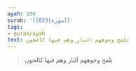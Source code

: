 ```yaml
---
ayah: 104
surah: '[[023|سورة]]'
tags:
- quran/ayah
text: تلفح وجوههم النار وهم فيها كالحون
---
```

> تلفح وجوههم النار وهم فيها كالحون
